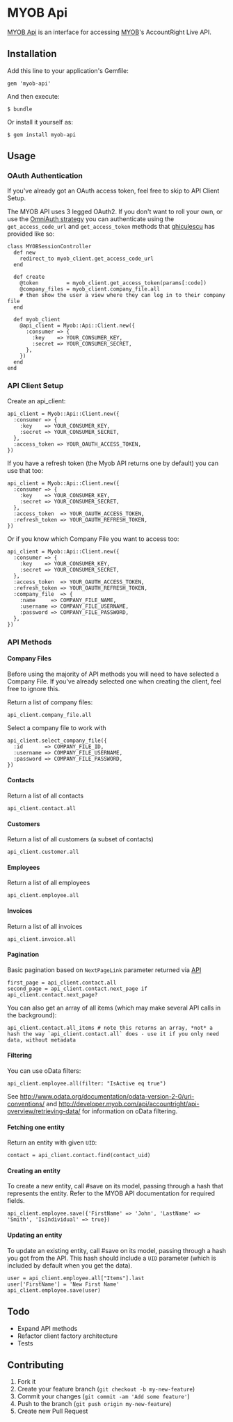 # MYOB Api

[MYOB Api](https://github.com/davidlumley/myob-api) is an interface for accessing [MYOB](http://developer.myob.com/api/accountright/v2/)'s  AccountRight Live API.

## Installation

Add this line to your application's Gemfile:

    gem 'myob-api'

And then execute:

    $ bundle

Or install it yourself as:

    $ gem install myob-api

## Usage

### OAuth Authentication

If you've already got an OAuth access token, feel free to skip to API Client Setup.

The MYOB API uses 3 legged OAuth2. If you don't want to roll your own, or use the [OmniAuth strategy](https://github.com/davidlumley/omniauth-myob) you can authenticate using the `get_access_code_url` and `get_access_token` methods that [ghiculescu](https://github.com/ghiculescu) has provided like so:

    class MYOBSessionController  
      def new
        redirect_to myob_client.get_access_code_url
      end

      def create
        @token         = myob_client.get_access_token(params[:code])
        @company_files = myob_client.company_file.all
        # then show the user a view where they can log in to their company file
      end

      def myob_client
        @api_client = Myob::Api::Client.new({
          :consumer => {
            :key    => YOUR_CONSUMER_KEY,
            :secret => YOUR_CONSUMER_SECRET,
          },
        })
      end
    end

### API Client Setup

Create an api_client:

    api_client = Myob::Api::Client.new({
      :consumer => {
        :key    => YOUR_CONSUMER_KEY,
        :secret => YOUR_CONSUMER_SECRET,
      },
      :access_token => YOUR_OAUTH_ACCESS_TOKEN,
    })

If you have a refresh token (the Myob API returns one by default) you can use that too:

    api_client = Myob::Api::Client.new({
      :consumer => {
        :key    => YOUR_CONSUMER_KEY,
        :secret => YOUR_CONSUMER_SECRET,
      },
      :access_token  => YOUR_OAUTH_ACCESS_TOKEN,
      :refresh_token => YOUR_OAUTH_REFRESH_TOKEN,
    })

Or if you know which Company File you want to access too:

    api_client = Myob::Api::Client.new({
      :consumer => {
        :key    => YOUR_CONSUMER_KEY,
        :secret => YOUR_CONSUMER_SECRET,
      },
      :access_token  => YOUR_OAUTH_ACCESS_TOKEN,
      :refresh_token => YOUR_OAUTH_REFRESH_TOKEN,
      :company_file  => {
        :name     => COMPANY_FILE_NAME,
        :username => COMPANY_FILE_USERNAME,
        :password => COMPANY_FILE_PASSWORD,
      },
    })

### API Methods

#### Company Files

Before using the majority of API methods you will need to have selected a Company File. If you've already selected one when creating the client, feel free to ignore this.

Return a list of company files:

    api_client.company_file.all

Select a company file to work with

    api_client.select_company_file({
      :id       => COMPANY_FILE_ID,
      :username => COMPANY_FILE_USERNAME,
      :password => COMPANY_FILE_PASSWORD,
    })

####  Contacts

Return a list of all contacts

    api_client.contact.all

#### Customers

Return a list of all customers (a subset of contacts)

    api_client.customer.all

#### Employees

Return a list of all employees

    api_client.employee.all

#### Invoices

Return a list of all invoices

    api_client.invoice.all

#### Pagination

Basic pagination based on `NextPageLink` parameter returned via [API](http://developer.myob.com/api/accountright/api-overview/retrieving-data/)

    first_page = api_client.contact.all
    second_page = api_client.contact.next_page if api_client.contact.next_page?

You can also get an array of all items (which may make several API calls in the background):

    api_client.contact.all_items # note this returns an array, *not* a hash the way `api_client.contact.all` does - use it if you only need data, without metadata

#### Filtering

You can use oData filters:

    api_client.employee.all(filter: "IsActive eq true")

See http://www.odata.org/documentation/odata-version-2-0/uri-conventions/ and http://developer.myob.com/api/accountright/api-overview/retrieving-data/ for information on oData filtering.

#### Fetching one entity

Return an entity with given `UID`:

    contact = api_client.contact.find(contact_uid)

#### Creating an entity

To create a new entity, call #save on its model, passing through a hash that represents the entity. Refer to the MYOB API documentation for required fields.

    api_client.employee.save({'FirstName' => 'John', 'LastName' => 'Smith', 'IsIndividual' => true})

#### Updating an entity

To update an existing entity, call #save on its model, passing through a hash you got from the API. This hash should include a `UID` parameter (which is included by default when you get the data).
  
    user = api_client.employee.all["Items"].last
    user['FirstName'] = 'New First Name'
    api_client.employee.save(user)


## Todo

* Expand API methods
* Refactor client factory architecture
* Tests


## Contributing

1. Fork it
2. Create your feature branch (`git checkout -b my-new-feature`)
3. Commit your changes (`git commit -am 'Add some feature'`)
4. Push to the branch (`git push origin my-new-feature`)
5. Create new Pull Request
